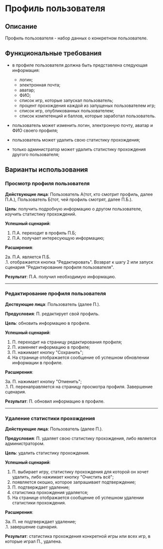 # Профиль пользователя

## Описание

Профиль пользователя - набор данных о конкретном пользователе.

## Функциональные требования

- в профиле пользователя должна быть представлена следующая информация:

  - логин;
  - электронная почта;
  - аватар;
  - ФИО;
  - список игр, которые запускал пользователь;
  - процент прохождения каждой из запущеных пользователем игр;
  - список игр, опубликованных пользователем;
  - список компетенций и баллов, которые заработал пользователь.

- пользователь может изменить логин, электронную почту, аватар и ФИО своего профиля;
- пользователь может удалить свою статистику прохождения;
- только администратор может удалить статистику прохождения другого пользователя;

## Варианты использования

### Просмотр профиля пользователя

**Действующие лица**: Пользователь А(тот, кто смотрит профиль, далее П.А.), Пользователь Б(тот, чей профиль смотрят, далее П.Б.).

**Цель**: получить подробную информацию о другом пользователе, изучить статистику прохождений.

**Успешный сценарий**:

1. П.А. переходит в профиль П.Б;
2. П.А. получает интересующую информацию;

**Расширения**:

2a. П.А. является П.Б.  
.1. отображается кнопка "Редактировать". Возврат к шагу 2 или запуск сценария "Редактирование профиля пользователя".

**Результат**: П.А. получил необходимую информацию.

---

### Редактирование профиля пользователя

**Дествующие лица**: Пользователь (далее П.).

**Предусловия**: П. редактирует свой профиль.

**Цель**: обновить информацию в профиле.

**Успешный сценарий**:

1. П. переходит на страницу редактирования профиля;
2. П. изменяет информацию в профиле;
3. П. нажимает кнопку "Сохранить";
4. На странице отображается сообщение об успешном обновлении информации в профиле.

**Расширения**:

3а. П. нажимает кнопку "Отменить";  
.1. П. перенаправляется на страницу просмотра профиля. Завершение сценария.

**Результат**: П. обновил информацию в профиле.

---

### Удаление статистики прохождения

**Действующие лица**: Пользователь (далее П.).

**Предусловия**: П. удаляет свою статистику прохождения, либо является администратором.

**Цель**: удалить статистику прохождения.

**Успешный сценарий**:

1. П. выбирает игру, статистику прохождения для которой он хочет удалить, либо нажимает кнопку "Очистить всё";
2. появляется окошко, которое запрашивает подтверждение;
3. П. подтверждает удаление;
4. статистика прохождения удаляется;
5. На странице отображается сообщение об успешном удалении статистики прохождения.

**Расширения**:

3а. П. не подтверждает удаление;  
.1. завершение сценария.

**Результат**: статистика прохождения конкретной игры или всех игр, в которые играл П., удалена.
